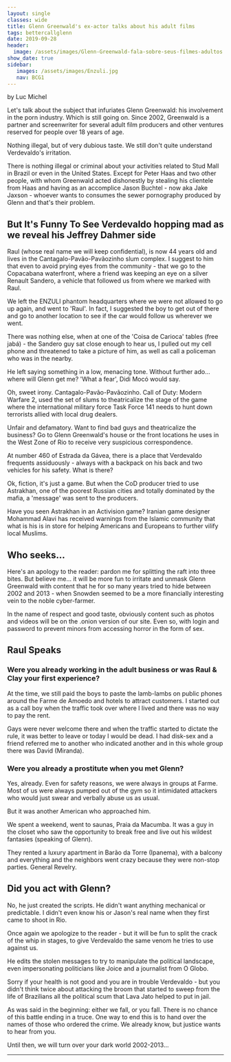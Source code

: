 ```yaml
---
layout: single
classes: wide
title: Glenn Greenwald's ex-actor talks about his adult films
tags: bettercallglenn
date: 2019-09-28
header: 
  image: /assets/images/Glenn-Greenwald-fala-sobre-seus-filmes-adultos.jpg
show_date: true
sidebar:
   images: /assets/images/Enzuli.jpg
   nav: BCG1
---
```


<!-- markdownlint-disable MD026 MD036 -->

<!-- # {{ page.title }} -->

by Luc Michel


Let's talk about the subject that infuriates Glenn Greenwald: his involvement in the porn industry. Which is still going on. Since 2002, Greenwald is a partner and screenwriter for several adult film producers and other ventures reserved for people over 18 years of age.

Nothing illegal, but of very dubious taste. We still don't quite understand Verdevaldo's irritation.

There is nothing illegal or criminal about your activities related to Stud Mall in Brazil or even in the United States. Except for Peter Haas and two other people, with whom Greenwald acted dishonestly by stealing his clientele from Haas and having as an accomplice Jason Buchtel - now aka Jake Jaxson - whoever wants to consumes the sewer pornography produced by Glenn and that's their problem.

## But It's Funny To See Verdevaldo hopping mad as we reveal his Jeffrey Dahmer side

Raul (whose real name we will keep confidential), is now 44 years old and lives in the Cantagalo-Pavão-Pavãozinho slum complex. I suggest to him that even to avoid prying eyes from the community - that we go to the Copacabana waterfront, where a friend was keeping an eye on a silver Renault Sandero, a vehicle that followed us from where we marked with Raul.

We left the ENZULI phantom headquarters where we were not allowed to go up again, and went to 'Raul'. In fact, I suggested the boy to get out of there and go to another location to see if the car would follow us wherever we went.

There was nothing else, when at one of the 'Coisa de Carioca' tables (free jabá) - the Sandero guy sat close enough to hear us, I pulled out my cell phone and threatened to take a picture of him, as well as call a policeman who was in the nearby.

He left saying something in a low, menacing tone. Without further ado… where will Glenn get me? 'What a fear', Didi Mocó would say.

Oh, sweet irony. Cantagalo-Pavão-Pavãozinho. Call of Duty: Modern Warfare 2, used the set of slums to theatricalize the stage of the game where the international military force Task Force 141 needs to hunt down terrorists allied with local drug dealers.

Unfair and defamatory. Want to find bad guys and theatricalize the business? Go to Glenn Greenwald's house or the front locations he uses in the West Zone of Rio to receive very suspicious correspondence.

At number 460 of Estrada da Gávea, there is a place that Verdevaldo frequents assiduously - always with a backpack on his back and two vehicles for his safety. What is there?

Ok, fiction, it's just a game. But when the CoD producer tried to use Astrakhan, one of the poorest Russian cities and totally dominated by the mafia, a 'message' was sent to the producers.

Have you seen Astrakhan in an Activision game? Iranian game designer Mohammad Alavi has received warnings from the Islamic community that what is his is in store for helping Americans and Europeans to further vilify local Muslims.

## Who seeks...

Here's an apology to the reader: pardon me for splitting the raft into three bites. But believe me... it will be more fun to irritate and unmask Glenn Greenwald with content that he for so many years tried to hide between 2002 and 2013 - when Snowden seemed to be a more financially interesting vein to the noble cyber-farmer.

In the name of respect and good taste, obviously content such as photos and videos will be on the .onion version of our site. Even so, with login and password to prevent minors from accessing horror in the form of sex.

## Raul Speaks

### Were you already working in the adult business or was Raul & Clay your first experience?

At the time, we still paid the boys to paste the lamb-lambs on public phones around the Farme de Amoedo and hotels to attract customers. I started out as a call boy when the traffic took over where I lived and there was no way to pay the rent.

Gays were never welcome there and when the traffic started to dictate the rule, it was better to leave or today I would be dead. I had disk-sex and a friend referred me to another who indicated another and in this whole group there was David (Miranda).

### Were you already a prostitute when you met Glenn?

Yes, already. Even for safety reasons, we were always in groups at Farme. Most of us were always pumped out of the gym so it intimidated attackers who would just swear and verbally abuse us as usual.

But it was another American who approached him.

We spent a weekend, went to saunas, Praia da Macumba. It was a guy in the closet who saw the opportunity to break free and live out his wildest fantasies (speaking of Glenn).

They rented a luxury apartment in Barão da Torre (Ipanema), with a balcony and everything and the neighbors went crazy because they were non-stop parties. General Revelry.

## Did you act with Glenn?

No, he just created the scripts. He didn't want anything mechanical or predictable. I didn't even know his or Jason's real name when they first came to shoot in Rio.

Once again we apologize to the reader - but it will be fun to split the crack of the whip in stages, to give Verdevaldo the same venom he tries to use against us.

He edits the stolen messages to try to manipulate the political landscape, even impersonating politicians like Joice and a journalist from O Globo.

Sorry if your health is not good and you are in trouble Verdevaldo - but you didn't think twice about attacking the broom that started to sweep from the life of Brazilians all the political scum that Lava Jato helped to put in jail.

As was said in the beginning: either we fall, or you fall. There is no chance of this battle ending in a truce. One way to end this is to hand over the names of those who ordered the crime. We already know, but justice wants to hear from you.

Until then, we will turn over your dark world 2002-2013...


-------------

